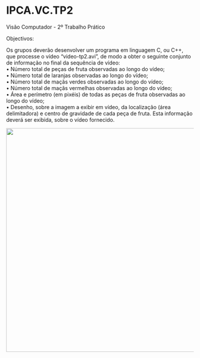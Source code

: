 # IPCA.VC.TP2
Visão Computador - 2º Trabalho Prático 

Objectivos:

Os grupos deverão desenvolver um programa em linguagem C, ou C++, que processe o vídeo “video-tp2.avi”, de
modo a obter o seguinte conjunto de informação no final da sequência de vídeo:<br/>
• Número total de peças de fruta observadas ao longo do vídeo;<br/>
• Número total de laranjas observadas ao longo do vídeo;<br/>
• Número total de maçãs verdes observadas ao longo do vídeo;<br/>
• Número total de maçãs vermelhas observadas ao longo do vídeo;<br/>
• Área e perímetro (em pixéis) de todas as peças de fruta observadas ao longo do vídeo;<br/>
• Desenho, sobre a imagem a exibir em vídeo, da localização (área delimitadora) e centro de gravidade de cada peça de fruta.
Esta informação deverá ser exibida, sobre o vídeo fornecido.<br/>

<img src="https://github.com/miguelpimenta/IPCA.VC.TP2/blob/master/VC-TP2/Output/output.gif" width="800" height="600" />
